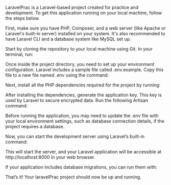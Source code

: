 LaravelPrac is a Laravel-based project created for practice and development. To get this application running on your local machine, follow the steps below.

First, make sure you have PHP, Composer, and a web server (like Apache or Laravel's built-in server) installed on your system. It's also recommended to have Laravel CLI and a database system like MySQL set up.

Start by cloning the repository to your local machine using Git. In your terminal, run:

<!--
git clone https://github.com/your-username/laravelPrac.git
cd laravelPrac
 -->

Once inside the project directory, you need to set up your environment configuration. Laravel includes a sample file called .env.example. Copy this file to a new file named .env using the command:

<!--
cp .env.example .env
 -->

Next, install all the PHP dependencies required for the project by running:

<!--
composer install
 -->

After installing the dependencies, generate the application key. This key is used by Laravel to secure encrypted data. Run the following Artisan command:

<!--
php artisan key:generate
 -->

Before running the application, you may need to update the .env file with your local environment settings, such as database connection details, if the project requires a database.

Now, you can start the development server using Laravel’s built-in command:

<!--
php artisan serve
 -->

This will start the server, and your Laravel application will be accessible at http://localhost:8000 in your web browser.

If your application includes database migrations, you can run them with:

<!--
php artisan migrate
 -->

That’s it! Your laravelPrac project should now be up and running.
